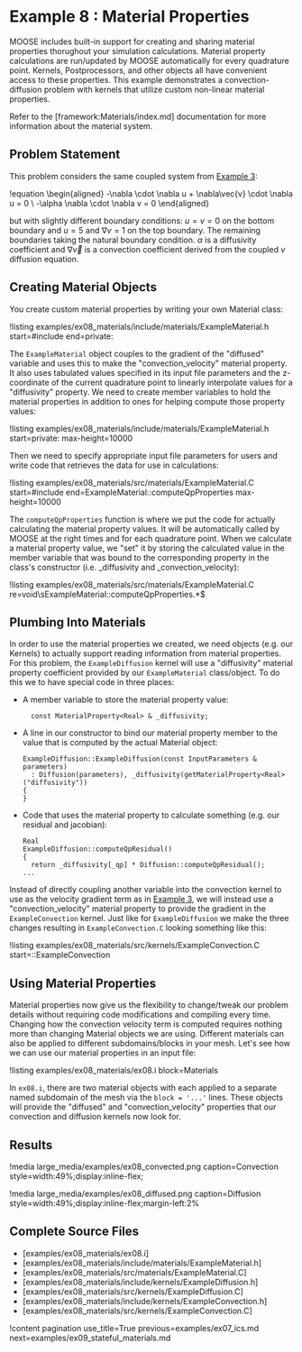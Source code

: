 # Example 8 : Material Properties

MOOSE includes built-in support for creating and sharing material properties thorughout your
simulation calculations. Material property calculations are run/updated by MOOSE automatically for
every quadrature point. Kernels, Postprocessors, and other objects all have convenient access to
these properties.  This example demonstrates a convection-diffusion problem with kernels that
utilize custom non-linear material properties.

Refer to the [framework:Materials/index.md] documentation for more information about the material system.

## Problem Statement

This problem considers the same coupled system from [Example 3](examples/ex03_coupling.md):

!equation
\begin{aligned}
-\nabla \cdot \nabla u + \nabla\vec{v} \cdot \nabla u = 0 \\
-\alpha \nabla \cdot \nabla v = 0
\end{aligned}

but with slightly different boundary conditions: $u=v=0$ on the bottom boundary and $u=5$ and
$\nabla v=1$ on the top boundary. The remaining boundaries taking the natural boundary condition.
$\alpha$ is a diffusivity coefficient and $\nabla\vec{v}$ is a convection coefficient derived from
the coupled $v$ diffusion equation.

## Creating Material Objects

You create custom material properties by writing your own Material class:

!listing examples/ex08_materials/include/materials/ExampleMaterial.h start=#include end=private:

The `ExampleMaterial` object couples to the gradient of the "diffused" variable and uses this to
make the "convection_velocity" material property.  It also uses tabulated values specified in its
input file parameters and the z-coordinate of the current quadrature point to linearly interpolate
values for a "diffusivity" property.  We need to create member variables to hold the material
properties in addition to ones for helping compute those property values:

!listing examples/ex08_materials/include/materials/ExampleMaterial.h start=private: max-height=10000

Then we need to specify appropriate input file parameters for users and write code that retrieves
the data for use in calculations:

!listing examples/ex08_materials/src/materials/ExampleMaterial.C start=#include end=ExampleMaterial::computeQpProperties max-height=10000

The `computeQpProperties` function is where we put the code for actually calculating the material
property values. It will be automatically called by MOOSE at the right times and for each
quadrature point.  When we calculate a material property value,  we "set" it by storing the
calculated value in the member variable that was bound to the corresponding property in the
class's constructor (i.e.  _diffusivity and _convection_velocity):

!listing examples/ex08_materials/src/materials/ExampleMaterial.C re=void\sExampleMaterial::computeQpProperties.*$

## Plumbing Into Materials

In order to use the material properties we created, we need objects (e.g. our Kernels) to actually
support reading information from material properties.  For this problem, the `ExampleDiffusion`
kernel will use a "diffusivity" material property coefficient provided by our `ExampleMaterial`
class/object.  To do this we to have special code in three places:

- A member variable to store the material property value:

  ```
    const MaterialProperty<Real> & _diffusivity;
  ```

- A line in our constructor to bind our material property member to the value that is computed by
  the actual Material object:

  ```
  ExampleDiffusion::ExampleDiffusion(const InputParameters & parameters)
    : Diffusion(parameters), _diffusivity(getMaterialProperty<Real>("diffusivity"))
  {
  }
  ```

- Code that uses the material property to calculate something (e.g. our residual and jacobian):

  ```
  Real
  ExampleDiffusion::computeQpResidual()
  {
    return _diffusivity[_qp] * Diffusion::computeQpResidual();
  ...
  ```

Instead of directly coupling another variable into the convection kernel to use as the velocity
gradient term as in [Example 3](examples/ex03_coupling.md), we will instead use a
"convection_velocity" material property to provide the gradient in the `ExampleConvection` kernel.
Just like for `ExampleDiffusion` we make the three changes resulting in `ExampleConvection.C`
looking something like this:

!listing examples/ex08_materials/src/kernels/ExampleConvection.C start=::ExampleConvection

## Using Material Properties

Material properties now give us the flexibility to change/tweak our problem details without
requiring code modifications and compiling every time.  Changing how the convection velocity term
is computed requires nothing more than changing Material objects we are using. Different materials
can also be applied to different subdomains/blocks in your mesh. Let's see how we can use our
material properties in an input file:

!listing examples/ex08_materials/ex08.i block=Materials

In `ex08.i`, there are two material objects with each applied to a separate named subdomain of the
mesh via the `block = '...'` lines. These objects will provide the "diffused" and
"convection_velocity" properties that our convection and diffusion kernels now look for.

## Results

!media large_media/examples/ex08_convected.png
       caption=Convection
       style=width:49%;display:inline-flex;

!media large_media/examples/ex08_diffused.png
       caption=Diffusion
       style=width:49%;display:inline-flex;margin-left:2%

## Complete Source Files

- [examples/ex08_materials/ex08.i]
- [examples/ex08_materials/include/materials/ExampleMaterial.h]
- [examples/ex08_materials/src/materials/ExampleMaterial.C]
- [examples/ex08_materials/include/kernels/ExampleDiffusion.h]
- [examples/ex08_materials/src/kernels/ExampleDiffusion.C]
- [examples/ex08_materials/include/kernels/ExampleConvection.h]
- [examples/ex08_materials/src/kernels/ExampleConvection.C]

!content pagination use_title=True
                    previous=examples/ex07_ics.md
                    next=examples/ex09_stateful_materials.md
